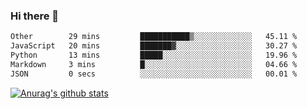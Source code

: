 ### Hi there 👋



<!--
**webB1an/webB1an** is a ✨ _special_ ✨ repository because its `README.md` (this file) appears on your GitHub profile.

Here are some ideas to get you started:

- 🔭 I’m currently working on ...
- 🌱 I’m currently learning ...
- 👯 I’m looking to collaborate on ...
- 🤔 I’m looking for help with ...
- 💬 Ask me about ...
- 📫 How to reach me: ...
- 😄 Pronouns: ...
- ⚡ Fun fact: ...
-->

<!--START_SECTION:waka-->

```txt
Other        29 mins         ███████████▒░░░░░░░░░░░░░   45.11 %
JavaScript   20 mins         ███████▓░░░░░░░░░░░░░░░░░   30.27 %
Python       13 mins         █████░░░░░░░░░░░░░░░░░░░░   19.96 %
Markdown     3 mins          █░░░░░░░░░░░░░░░░░░░░░░░░   04.66 %
JSON         0 secs          ░░░░░░░░░░░░░░░░░░░░░░░░░   00.01 %
```

<!--END_SECTION:waka-->


[![Anurag's github stats](https://github-readme-stats.vercel.app/api?username=webB1an&show_icons=true&theme=radical)](https://github.com/anuraghazra/github-readme-stats)

